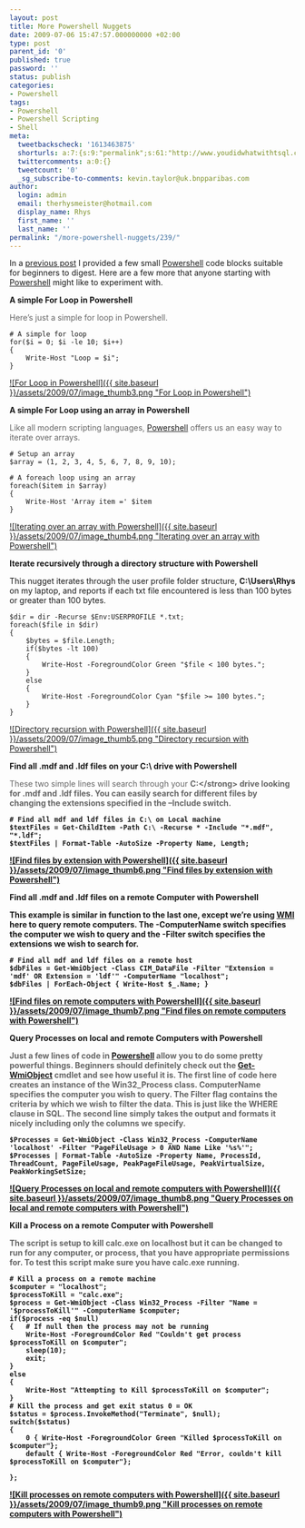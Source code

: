 ```yaml
---
layout: post
title: More Powershell Nuggets
date: 2009-07-06 15:47:57.000000000 +02:00
type: post
parent_id: '0'
published: true
password: ''
status: publish
categories:
- Powershell
tags:
- Powershell
- Powershell Scripting
- Shell
meta:
  tweetbackscheck: '1613463875'
  shorturls: a:7:{s:9:"permalink";s:61:"http://www.youdidwhatwithtsql.com/more-powershell-nuggets/239";s:7:"tinyurl";s:25:"http://tinyurl.com/lkx8dx";s:4:"isgd";s:18:"http://is.gd/1oUKl";s:5:"bitly";s:19:"http://bit.ly/41fhq";s:5:"snipr";s:22:"http://snipr.com/m82bq";s:5:"snurl";s:22:"http://snurl.com/m82bq";s:7:"snipurl";s:24:"http://snipurl.com/m82bq";}
  twittercomments: a:0:{}
  tweetcount: '0'
  _sg_subscribe-to-comments: kevin.taylor@uk.bnpparibas.com
author:
  login: admin
  email: therhysmeister@hotmail.com
  display_name: Rhys
  first_name: ''
  last_name: ''
permalink: "/more-powershell-nuggets/239/"
---
```

In a [previous post](http://www.youdidwhatwithtsql.com/powershell-nuggets/72) I provided a few small [Powershell](http://www.microsoft.com/windowsserver2003/technologies/management/powershell/default.mspx) code blocks suitable for beginners to digest. Here are a few more that anyone starting with [Powershell](http://www.microsoft.com/windowsserver2003/technologies/management/powershell/default.mspx) might like to experiment with.

**A simple For Loop in Powershell**

<font color="#666666">Here’s just a simple for loop in Powershell.</font>

```
# A simple for loop
for($i = 0; $i -le 10; $i++)
{
	Write-Host "Loop = $i";
}
```

[![For Loop in Powershell]({{ site.baseurl }}/assets/2009/07/image_thumb3.png "For Loop in Powershell")](http://www.youdidwhatwithtsql.com/wp-content/uploads/2009/07/image3.png)

**<font color="#666666"></font>**

**A simple For Loop using an array in Powershell**

<font color="#666666">Like all modern scripting languages, <a href="http://www.microsoft.com/windowsserver2003/technologies/management/powershell/default.mspx" target="_blank">Powershell</a> offers us an easy way to iterate over arrays.</font>

```
# Setup an array
$array = (1, 2, 3, 4, 5, 6, 7, 8, 9, 10);

# A foreach loop using an array
foreach($item in $array)
{
	Write-Host 'Array item =' $item
}
```

[![Iterating over an array with Powershell]({{ site.baseurl }}/assets/2009/07/image_thumb4.png "Iterating over an array with Powershell")](http://www.youdidwhatwithtsql.com/wp-content/uploads/2009/07/image4.png)

**Iterate recursively through a directory structure with Powershell**

This nugget iterates through the user profile folder structure, **C:\Users\Rhys** on my laptop, and reports if each txt file encountered is less than 100 bytes or greater than 100 bytes.

```
$dir = dir -Recurse $Env:USERPROFILE *.txt;
foreach($file in $dir)
{
	$bytes = $file.Length;
	if($bytes -lt 100)
	{
		Write-Host -ForegroundColor Green "$file < 100 bytes.";
	}
	else
	{
		Write-Host -ForegroundColor Cyan "$file >= 100 bytes.";
	}
}
```

[![Directory recursion with Powershell]({{ site.baseurl }}/assets/2009/07/image_thumb5.png "Directory recursion with Powershell")](http://www.youdidwhatwithtsql.com/wp-content/uploads/2009/07/image5.png)

**Find all .mdf and .ldf files on your C:\ drive with Powershell**

<font color="#666666">These two simple lines will search through your <strong>C:\</strong> drive looking for .mdf and .ldf files. You can easily search for different files by changing the extensions specified in the –<strong>Include </strong>switch.</font>

```
# Find all mdf and ldf files in C:\ on Local machine
$textFiles = Get-ChildItem -Path C:\ -Recurse * -Include "*.mdf", "*.ldf";
$textFiles | Format-Table -AutoSize -Property Name, Length;
```

[![Find files by extension with Powershell]({{ site.baseurl }}/assets/2009/07/image_thumb6.png "Find files by extension with Powershell")](http://www.youdidwhatwithtsql.com/wp-content/uploads/2009/07/image6.png)

**Find all .mdf and .ldf files on a remote Computer with Powershell**

This example is similar in function to the last one, except we’re using [WMI](http://msdn.microsoft.com/en-us/library/aa394572(VS.85).aspx) here to query remote computers. The **-ComputerName** switch specifies the computer we wish to query and the **-Filter** switch specifies the extensions we wish to search for.

```
# Find all mdf and ldf files on a remote host
$dbFiles = Get-WmiObject -Class CIM_DataFile -Filter "Extension = 'mdf' OR Extension = 'ldf'" -ComputerName "localhost";
$dbFiles | ForEach-Object { Write-Host $_.Name; }
```

[![Find files on remote computers with Powershell]({{ site.baseurl }}/assets/2009/07/image_thumb7.png "Find files on remote computers with Powershell")](http://www.youdidwhatwithtsql.com/wp-content/uploads/2009/07/image7.png)

**Query Processes on local and remote Computers with Powershell**

<font color="#666666">Just a few lines of code in <a href="http://www.microsoft.com/windowsserver2003/technologies/management/powershell/default.mspx" target="_blank">Powershell</a> allow you to do some pretty powerful things. Beginners should definitely check out the <a href="http://technet.microsoft.com/en-us/library/dd315295.aspx" target="_blank">Get-WmiObject</a> cmdlet and see how useful it is. The first line of code here creates an instance of the Win32_Process class. <strong>ComputerName</strong> specifies the computer you wish to query. The <strong>Filter </strong>flag contains the criteria by which we wish to filter the data. This is just like the WHERE clause in SQL. The second line simply takes the output and formats it nicely including only the columns we specify.</font>

```
$Processes = Get-WmiObject -Class Win32_Process -ComputerName 'localhost' -Filter "PageFileUsage > 0 AND Name Like '%s%'";
$Processes | Format-Table -AutoSize -Property Name, ProcessId, ThreadCount, PageFileUsage, PeakPageFileUsage, PeakVirtualSize, PeakWorkingSetSize;
```

[![Query Processes on local and remote computers with Powershell]({{ site.baseurl }}/assets/2009/07/image_thumb8.png "Query Processes on local and remote computers with Powershell")](http://www.youdidwhatwithtsql.com/wp-content/uploads/2009/07/image8.png)

**Kill a Process on a remote Computer with Powershell**

<font color="#666666">The script is setup to kill <strong>calc.exe </strong>on <strong>localhost </strong>but it can be changed to run for any computer, or process, that you have appropriate permissions for. To test this script make sure you have <strong>calc.exe </strong>running.</font>

```
# Kill a process on a remote machine
$computer = "localhost";
$processToKill = "calc.exe";
$process = Get-WmiObject -Class Win32_Process -Filter "Name = '$processToKill'" -ComputerName $computer;
if($process -eq $null)
{	# If null then the process may not be running
	Write-Host -ForegroundColor Red "Couldn't get process $processToKill on $computer";
	sleep(10);
	exit;
}
else
{
	Write-Host "Attempting to Kill $processToKill on $computer";
}
# Kill the process and get exit status 0 = OK
$status = $process.InvokeMethod("Terminate", $null);
switch($status)
{
	0 { Write-Host -ForegroundColor Green "Killed $processToKill on $computer"};
	default { Write-Host -ForegroundColor Red "Error, couldn't kill $processToKill on $computer"};

};
```

[![Kill processes on remote computers with Powershell]({{ site.baseurl }}/assets/2009/07/image_thumb9.png "Kill processes on remote computers with Powershell")](http://www.youdidwhatwithtsql.com/wp-content/uploads/2009/07/image9.png)

